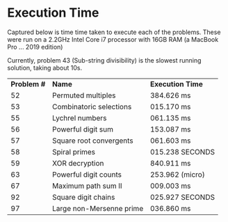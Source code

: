 # Execution Time
Captured below is time time taken to execute each of the problems. These were run on a 2.2GHz Intel Core i7 processor with 16GB RAM (a MacBook Pro ... 2019 edition)

Currently, problem 43 (Sub-string divisibility) is the slowest running solution, taking about 10s.

<table>
<tr>
<td> <b>Problem #</b> </td>
<td> <b>Name</b> </td>
<td> <b>Execution Time</b> </td>
</tr>

<tr>
<td> 52 </td>
<td> Permuted multiples </td>
<td> 384.626 ms </td>
</tr>

<tr>
<td> 53 </td>
<td> Combinatoric selections </td>
<td> 015.170 ms </td>
</tr>

<tr>
<td> 55 </td>
<td> Lychrel numbers </td>
<td> 061.135 ms </td>
</tr>

<tr>
<td> 56 </td>
<td> Powerful digit sum </td>
<td> 153.087 ms </td>
</tr>

<tr>
<td> 57 </td>
<td> Square root convergents </td>
<td> 061.603 ms </td>
</tr>

<tr>
<td> 58 </td>
<td> Spiral primes </td>
<td> 015.238 SECONDS </td>
</tr>

<tr>
<td> 59 </td>
<td> XOR decryption </td>
<td> 840.911 ms </td>
</tr>

<tr>
<td> 63 </td>
<td> Powerful digit counts </td>
<td> 253.962 (micro) </td>
</tr>

<tr>
<td> 67 </td>
<td> Maximum path sum II </td>
<td> 009.003 ms </td>
</tr>

<tr>
<td> 92 </td>
<td> Square digit chains </td>
<td> 025.927 SECONDS </td>
</tr>

<tr>
<td> 97 </td>
<td> Large non-Mersenne prime </td>
<td> 036.860 ms </td>
</tr>

</table>
